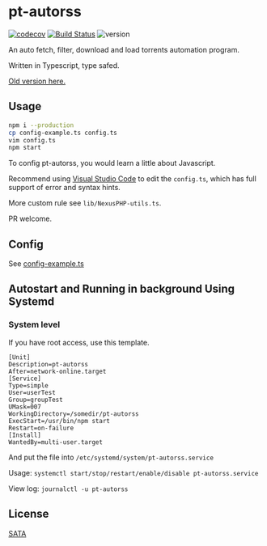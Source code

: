 # pt-autorss

[![codecov](https://codecov.io/gh/huihuimoe/pt-autorss/branch/master/graph/badge.svg)](https://codecov.io/gh/huihuimoe/pt-autorss)
[![Build Status](https://travis-ci.com/huihuimoe/pt-autorss.svg?branch=master)](https://travis-ci.com/huihuimoe/pt-autorss)
![version](https://img.shields.io/github/package-json/v/huihuimoe/pt-autorss.svg)

An auto fetch, filter, download and load torrents automation program.

Written in Typescript, type safed.

[Old version here.](https://github.com/huihuimoe/pt-autorss/tree/v3)

## Usage

```bash
npm i --production
cp config-example.ts config.ts
vim config.ts
npm start
```

To config pt-autorss, you would learn a little about Javascript.

Recommend using [Visual Studio Code](https://code.visualstudio.com/download) to edit the `config.ts`, which has full support of error and syntax hints.

More custom rule see `lib/NexusPHP-utils.ts`.

PR welcome.

## Config

See [config-example.ts](config-example.ts)

## Autostart and Running in background Using Systemd

### System level

If you have root access, use this template.

```
[Unit]
Description=pt-autorss
After=network-online.target
[Service]
Type=simple
User=userTest
Group=groupTest
UMask=007
WorkingDirectory=/somedir/pt-autorss
ExecStart=/usr/bin/npm start
Restart=on-failure
[Install]
WantedBy=multi-user.target
```

And put the file into `/etc/systemd/system/pt-autorss.service`

Usage: `systemctl start/stop/restart/enable/disable pt-autorss.service`

View log: `journalctl -u pt-autorss`

## License

[SATA](LICENSE)